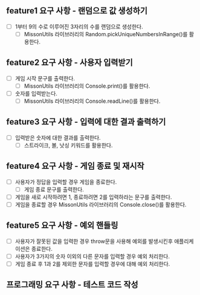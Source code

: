 ## feature1 요구 사항 - 랜덤으로 값 생성하기

-   [ ] 1부터 9의 수로 이루어진 3자리의 수를 랜덤으로 생성한다.
    -   [ ] MissonUtils 라이브러리의 Random.pickUniqueNumbersInRange()를 활용한다.

## feature2 요구 사항 - 사용자 입력받기

-   [ ] 게임 시작 문구를 출력한다.
    -   [ ] MissonUtils 라이브러리의 Console.print()를 활용한다.
-   [ ] 숫자를 입력받는다.
    -   [ ] MissonUtils 라이브러리의 Console.readLine()를 활용한다.

## feature3 요구 사항 - 입력에 대한 결과 출력하기

-   [ ] 입력받은 숫자에 대한 결과를 출력한다.
    -   [ ] 스트라이크, 볼, 낫싱 키워드를 활용한다.

## feature4 요구 사항 - 게임 종료 및 재시작

-   [ ] 사용자가 정답을 입력할 경우 게임을 종료한다.
    -   [ ] 게임 종료 문구를 출력한다.
-   [ ] 게임을 새로 시작하려면 1, 종료하려면 2를 입력하라는 문구를 출력한다.
-   [ ] 게임을 종료할 경우 MissonUtils 라이브러리의 Console.close()를 활용한다.

## feature5 요구 사항 - 예외 핸들링

-   [ ] 사용자가 잘못된 값을 입력한 경우 throw문을 사용해 예외를 발생시킨후 애플리케이션은 종료한다.
-   [ ] 사용자가 3가지의 숫자 이외의 다른 문자를 입력할 경우 예외 처리한다.
-   [ ] 게임 종료 후 1과 2를 제외한 문자를 입력할 경우에 대해 예외 처리한다.

## 프로그래밍 요구 사항 - 테스트 코드 작성
